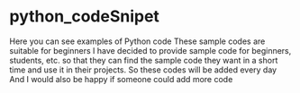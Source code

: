 # python_codeSnipet
Here you can see examples of Python code
These sample codes are suitable for beginners
I have decided to provide sample code for beginners, students, etc. so that they can find the sample code they want in a short time and use it in their projects.
So these codes will be added every day
And I would also be happy if someone could add more code
